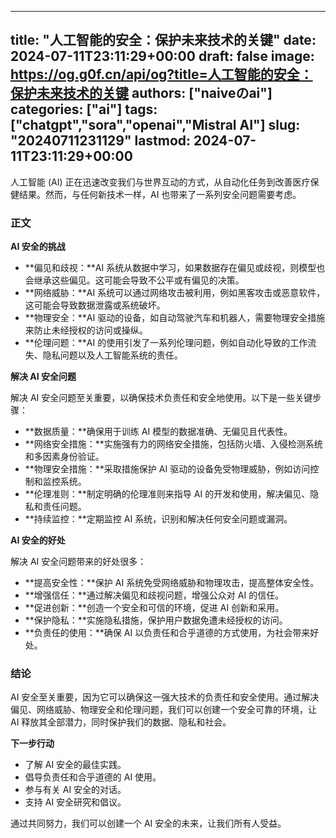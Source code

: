 
---
title: "人工智能的安全：保护未来技术的关键"
date: 2024-07-11T23:11:29+00:00
draft: false
image: https://og.g0f.cn/api/og?title=人工智能的安全：保护未来技术的关键
authors: ["naiveのai"]
categories: ["ai"]
tags: ["chatgpt","sora","openai","Mistral AI"]
slug: "20240711231129"
lastmod: 2024-07-11T23:11:29+00:00
---
人工智能 (AI) 正在迅速改变我们与世界互动的方式，从自动化任务到改善医疗保健结果。然而，与任何新技术一样，AI 也带来了一系列安全问题需要考虑。

### 正文

**AI 安全的挑战**

* **偏见和歧视：**AI 系统从数据中学习，如果数据存在偏见或歧视，则模型也会继承这些偏见。这可能会导致不公平或有偏见的决策。
* **网络威胁：**AI 系统可以通过网络攻击被利用，例如黑客攻击或恶意软件，这可能会导致数据泄露或系统破坏。
* **物理安全：**AI 驱动的设备，如自动驾驶汽车和机器人，需要物理安全措施来防止未经授权的访问或操纵。
* **伦理问题：**AI 的使用引发了一系列伦理问题，例如自动化导致的工作流失、隐私问题以及人工智能系统的责任。

**解决 AI 安全问题**

解决 AI 安全问题至关重要，以确保技术负责任和安全地使用。以下是一些关键步骤：

* **数据质量：**确保用于训练 AI 模型的数据准确、无偏见且代表性。
* **网络安全措施：**实施强有力的网络安全措施，包括防火墙、入侵检测系统和多因素身份验证。
* **物理安全措施：**采取措施保护 AI 驱动的设备免受物理威胁，例如访问控制和监控系统。
* **伦理准则：**制定明确的伦理准则来指导 AI 的开发和使用，解决偏见、隐私和责任问题。
* **持续监控：**定期监控 AI 系统，识别和解决任何安全问题或漏洞。

**AI 安全的好处**

解决 AI 安全问题带来的好处很多：

* **提高安全性：**保护 AI 系统免受网络威胁和物理攻击，提高整体安全性。
* **增强信任：**通过解决偏见和歧视问题，增强公众对 AI 的信任。
* **促进创新：**创造一个安全和可信的环境，促进 AI 创新和采用。
* **保护隐私：**实施隐私措施，保护用户数据免遭未经授权的访问。
* **负责任的使用：**确保 AI 以负责任和合乎道德的方式使用，为社会带来好处。

### 结论

AI 安全至关重要，因为它可以确保这一强大技术的负责任和安全使用。通过解决偏见、网络威胁、物理安全和伦理问题，我们可以创建一个安全可靠的环境，让 AI 释放其全部潜力，同时保护我们的数据、隐私和社会。

**下一步行动**

* 了解 AI 安全的最佳实践。
* 倡导负责任和合乎道德的 AI 使用。
* 参与有关 AI 安全的对话。
* 支持 AI 安全研究和倡议。

通过共同努力，我们可以创建一个 AI 安全的未来，让我们所有人受益。
